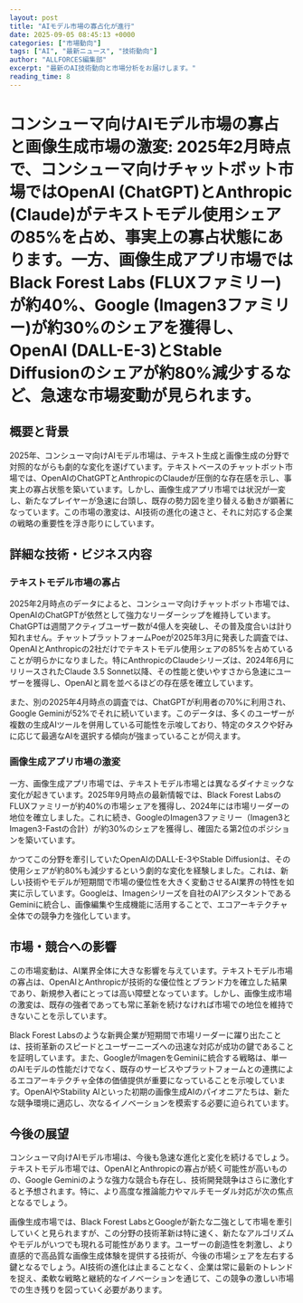 ```yaml
---
layout: post
title: "AIモデル市場の寡占化が進行"
date: 2025-09-05 08:45:13 +0000
categories: ["市場動向"]
tags: ["AI", "最新ニュース", "技術動向"]
author: "ALLFORCES編集部"
excerpt: "最新のAI技術動向と市場分析をお届けします。"
reading_time: 8
---
```

# **コンシューマ向けAIモデル市場の寡占と画像生成市場の激変**: 2025年2月時点で、コンシューマ向けチャットボット市場ではOpenAI (ChatGPT)とAnthropic (Claude)がテキストモデル使用シェアの85%を占め、事実上の寡占状態にあります。一方、画像生成アプリ市場ではBlack Forest Labs (FLUXファミリー)が約40%、Google (Imagen3ファミリー)が約30%のシェアを獲得し、OpenAI (DALL-E-3)とStable Diffusionのシェアが約80%減少するなど、急速な市場変動が見られます。

## 概要と背景

2025年、コンシューマ向けAIモデル市場は、テキスト生成と画像生成の分野で対照的ながらも劇的な変化を遂げています。テキストベースのチャットボット市場では、OpenAIのChatGPTとAnthropicのClaudeが圧倒的な存在感を示し、事実上の寡占状態を築いています。しかし、画像生成アプリ市場では状況が一変し、新たなプレイヤーが急速に台頭し、既存の勢力図を塗り替える動きが顕著になっています。この市場の激変は、AI技術の進化の速さと、それに対応する企業の戦略の重要性を浮き彫りにしています。

## 詳細な技術・ビジネス内容

### テキストモデル市場の寡占

2025年2月時点のデータによると、コンシューマ向けチャットボット市場では、OpenAIのChatGPTが依然として強力なリーダーシップを維持しています。ChatGPTは週間アクティブユーザー数が4億人を突破し、その普及度合いは計り知れません。チャットプラットフォームPoeが2025年3月に発表した調査では、OpenAIとAnthropicの2社だけでテキストモデル使用シェアの85%を占めていることが明らかになりました。特にAnthropicのClaudeシリーズは、2024年6月にリリースされたClaude 3.5 Sonnet以降、その性能と使いやすさから急速にユーザーを獲得し、OpenAIと肩を並べるほどの存在感を確立しています。

また、別の2025年4月時点の調査では、ChatGPTが利用者の70%に利用され、Google Geminiが52%でそれに続いています。このデータは、多くのユーザーが複数の生成AIツールを併用している可能性を示唆しており、特定のタスクや好みに応じて最適なAIを選択する傾向が強まっていることが伺えます。

### 画像生成アプリ市場の激変

一方、画像生成アプリ市場では、テキストモデル市場とは異なるダイナミックな変化が起きています。2025年9月時点の最新情報では、Black Forest LabsのFLUXファミリーが約40%の市場シェアを獲得し、2024年には市場リーダーの地位を確立しました。これに続き、GoogleのImagen3ファミリー（Imagen3とImagen3-Fastの合計）が約30%のシェアを獲得し、確固たる第2位のポジションを築いています。

かつてこの分野を牽引していたOpenAIのDALL-E-3やStable Diffusionは、その使用シェアが約80%も減少するという劇的な変化を経験しました。これは、新しい技術やモデルが短期間で市場の優位性を大きく変動させるAI業界の特性を如実に示しています。Googleは、Imagenシリーズを自社のAIアシスタントであるGeminiに統合し、画像編集や生成機能に活用することで、エコアーキテクチャ全体での競争力を強化しています。

## 市場・競合への影響

この市場変動は、AI業界全体に大きな影響を与えています。テキストモデル市場の寡占は、OpenAIとAnthropicが技術的な優位性とブランド力を確立した結果であり、新規参入者にとっては高い障壁となっています。しかし、画像生成市場の激変は、既存の強者であっても常に革新を続けなければ市場での地位を維持できないことを示しています。

Black Forest Labsのような新興企業が短期間で市場リーダーに躍り出たことは、技術革新のスピードとユーザーニーズへの迅速な対応が成功の鍵であることを証明しています。また、GoogleがImagenをGeminiに統合する戦略は、単一のAIモデルの性能だけでなく、既存のサービスやプラットフォームとの連携によるエコアーキテクチャ全体の価値提供が重要になっていることを示唆しています。OpenAIやStability AIといった初期の画像生成AIのパイオニアたちは、新たな競争環境に適応し、次なるイノベーションを模索する必要に迫られています。

## 今後の展望

コンシューマ向けAIモデル市場は、今後も急速な進化と変化を続けるでしょう。テキストモデル市場では、OpenAIとAnthropicの寡占が続く可能性が高いものの、Google Geminiのような強力な競合も存在し、技術開発競争はさらに激化すると予想されます。特に、より高度な推論能力やマルチモーダル対応が次の焦点となるでしょう。

画像生成市場では、Black Forest LabsとGoogleが新たな二強として市場を牽引していくと見られますが、この分野の技術革新は特に速く、新たなアルゴリズムやモデルがいつでも現れる可能性があります。ユーザーの創造性を刺激し、より直感的で高品質な画像生成体験を提供する技術が、今後の市場シェアを左右する鍵となるでしょう。AI技術の進化は止まることなく、企業は常に最新のトレンドを捉え、柔軟な戦略と継続的なイノベーションを通じて、この競争の激しい市場での生き残りを図っていく必要があります。
